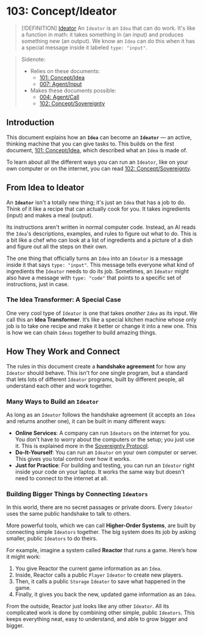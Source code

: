 # 103: Concept/Ideator

> [!DEFINITION] [Ideator](./000_glossary.md)
> An `Ideator` is an `Idea` that can do work. It's like a function in math: it takes something in (an input) and produces something new (an output). We know an `Idea` can do this when it has a special message inside it labeled `type: "input"`.

> Sidenote:
> - Relies on these documents:
>   - [101: Concept/Idea](./101_concept_idea.md)
>   - [007: Agent/Input](./007_agent_input.md)
> - Makes these documents possible:
>   - [004: Agent/Call](./004_agent_call.md)
>   - [102: Concept/Sovereignty](./102_concept_sovereignty.md)

## Introduction

This document explains how an **`Idea`** can become an **`Ideator`** — an active, thinking machine that you can give tasks to. This builds on the first document, [101: Concept/Idea](./101_concept_idea.md), which described what an `Idea` is made of. 

To learn about all the different ways you can run an `Ideator`, like on your own computer or on the internet, you can read [102: Concept/Sovereignty](./102_concept_sovereignty.md).

## From Idea to Ideator

An **`Ideator`** isn't a totally new thing; it's just an `Idea` that has a job to do. Think of it like a recipe that can actually cook for you. It takes ingredients (input) and makes a meal (output).

Its instructions aren't written in normal computer code. Instead, an AI reads the `Idea`'s descriptions, examples, and rules to figure out what to do. This is a bit like a chef who can look at a list of ingredients and a picture of a dish and figure out all the steps on their own.

The one thing that officially turns an `Idea` into an `Ideator` is a message inside it that says `type: "input"`. This message tells everyone what kind of ingredients the `Ideator` needs to do its job. Sometimes, an `Ideator` might also have a message with `type: "code"` that points to a specific set of instructions, just in case.

### The Idea Transformer: A Special Case

One very cool type of `Ideator` is one that takes *another `Idea`* as its input. We call this an **Idea Transformer**. It’s like a special kitchen machine whose only job is to take one recipe and make it better or change it into a new one. This is how we can chain `Ideas` together to build amazing things.

## How They Work and Connect

The rules in this document create a **handshake agreement** for how any `Ideator` should behave. This isn't for one single program, but a standard that lets lots of different `Ideator` programs, built by different people, all understand each other and work together.

### Many Ways to Build an `Ideator`

As long as an `Ideator` follows the handshake agreement (it accepts an `Idea` and returns another one), it can be built in many different ways:

- **Online Services**: A company can run `Ideators` on the internet for you. You don't have to worry about the computers or the setup; you just use it. This is explained more in the [Sovereignty Protocol](./102_concept_sovereignty.md).
- **Do-It-Yourself**: You can run an `Ideator` on your own computer or server. This gives you total control over how it works.
- **Just for Practice**: For building and testing, you can run an `Ideator` right inside your code on your laptop. It works the same way but doesn't need to connect to the internet at all.

### Building Bigger Things by Connecting `Ideators`

In this world, there are no secret passages or private doors. Every `Ideator` uses the same public handshake to talk to others.

More powerful tools, which we can call **Higher-Order Systems**, are built by connecting simple `Ideators` together. The big system does its job by asking smaller, public `Ideators` to do theirs.

For example, imagine a system called **Reactor** that runs a game. Here’s how it might work:

1.  You give Reactor the current game information as an `Idea`.
2.  Inside, Reactor calls a public `Player` `Ideator` to create new players.
3.  Then, it calls a public `Storage` `Ideator` to save what happened in the game.
4.  Finally, it gives you back the new, updated game information as an `Idea`.

From the outside, Reactor just looks like any other `Ideator`. All its complicated work is done by combining other simple, public `Ideators`. This keeps everything neat, easy to understand, and able to grow bigger and bigger.
